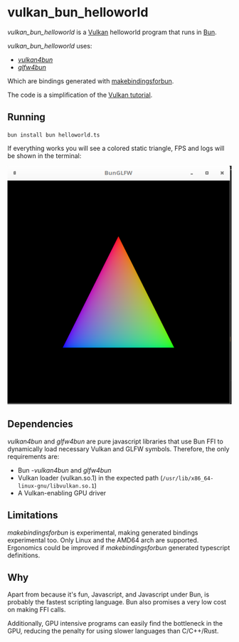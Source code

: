 # vulkan_bun_helloworld

*vulkan_bun_helloworld* is a [Vulkan](https://www.vulkan.org/) helloworld program that runs in [Bun](https://bun.sh/).

*vulkan_bun_helloworld* uses:
- [*vulkan4bun*](https://github.com/davidmanzanares/vulkan4bun)
- [*glfw4bun*](https://github.com/davidmanzanares/glfw4bun)

Which are bindings generated with [makebindingsforbun](https://github.com/davidmanzanares/makebindingsforbun).

The code is a simplification of the [Vulkan tutorial](https://vulkan-tutorial.com/).

## Running

`
bun install
bun helloworld.ts
`

If everything works you will see a colored static triangle, FPS and logs will be shown in the terminal:

![working example](https://github.com/davidmanzanares/vulkan_bun_helloworld/blob/master/result.png?raw=true)


## Dependencies

*vulkan4bun* and *glfw4bun* are pure javascript libraries that use Bun FFI to dynamically load necessary Vulkan and GLFW symbols. Therefore, the only requirements are:
- Bun
-*vulkan4bun* and *glfw4bun*
- Vulkan loader (vulkan.so.1) in the expected path (`/usr/lib/x86_64-linux-gnu/libvulkan.so.1`)
- A Vulkan-enabling GPU driver

## Limitations

*makebindingsforbun* is experimental, making generated bindings experimental too. Only Linux and the AMD64 arch are supported. Ergonomics could be improved if *makebindingsforbun* generated typescript definitions.

## Why

Apart from because it's fun, Javascript, and Javascript under Bun, is probably the fastest scripting language. Bun also promises a very low cost on making FFI calls.

Additionally, GPU intensive programs can easily find the bottleneck in the GPU, reducing the penalty for using slower languages than C/C++/Rust. 